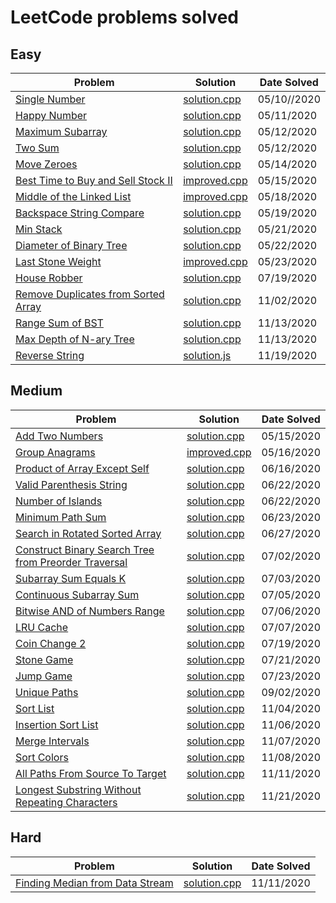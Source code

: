 # LeetCode problems solved

## Easy

| Problem                                                        | Solution                                | Date Solved |
| -------------------------------------------------------------- | --------------------------------------- | ----------- |
| [Single Number][singlenumber1]                                 | [solution.cpp][singlenumber3]           | 05/10//2020 |
| [Happy Number][happynumber1]                                   | [solution.cpp][happynumber3]            | 05/11/2020  |
| [Maximum Subarray][maxsubarray1]                               | [solution.cpp][maxsubarray3]            | 05/12/2020  |
| [Two Sum][twosum1]                                             | [solution.cpp][twosum2]                 | 05/12/2020  |
| [Move Zeroes][movezeroes1]                                     | [solution.cpp][movezeroes3]             | 05/14/2020  |
| [Best Time to Buy and Sell Stock II][buysellstocks1]           | [improved.cpp][buysellstocks3]          | 05/15/2020  |
| [Middle of the Linked List][middlell1]                         | [improved.cpp][middlell3]               | 05/18/2020  |
| [Backspace String Compare][stringcompare1]                     | [solution.cpp][stringcompare2]          | 05/19/2020  |
| [Min Stack][minstack1]                                         | [solution.cpp][minstack2]               | 05/21/2020  |
| [Diameter of Binary Tree][diameterbinarytree1]                 | [solution.cpp][diameterbinarytree2]     | 05/22/2020  |
| [Last Stone Weight][laststoneweight1]                          | [improved.cpp][laststoneweight3]        | 05/23/2020  |
| [House Robber][robber1]                                        | [solution.cpp][robber2]                 | 07/19/2020  |
| [Remove Duplicates from Sorted Array][duplicatefromsortedarr1] | [solution.cpp][duplicatefromsortedarr2] | 11/02/2020  |
| [Range Sum of BST][rangesumbst1]                               | [solution.cpp][rangesumbst2]            | 11/13/2020  |
| [Max Depth of N-ary Tree][maxdepthtree1]                       | [solution.cpp][maxdepthtree2]           | 11/13/2020  |
| [Reverse String][reverse_string1]                              | [solution.js][reverse_string2]          | 11/19/2020  |

## Medium

| Problem                                                             | Solution                           | Date Solved |
| ------------------------------------------------------------------- | ---------------------------------- | ----------- |
| [Add Two Numbers][addtwonumbers1]                                   | [solution.cpp][addtwonumbers2]     | 05/15/2020  |
| [Group Anagrams][groupanagrams1]                                    | [improved.cpp][groupanagrams3]     | 05/16/2020  |
| [Product of Array Except Self][prodarray1]                          | [solution.cpp][prodarray2]         | 06/16/2020  |
| [Valid Parenthesis String][parenthesisstring1]                      | [solution.cpp][parenthesisstring2] | 06/22/2020  |
| [Number of Islands][numberofislands1]                               | [solution.cpp][numberofislands2]   | 06/22/2020  |
| [Minimum Path Sum][minpathsum1]                                     | [solution.cpp][minpathsum2]        | 06/23/2020  |
| [Search in Rotated Sorted Array][rotatedarr1]                       | [solution.cpp][rotatedarr2]        | 06/27/2020  |
| [Construct Binary Search Tree from Preorder Traversal][bst1]        | [solution.cpp][bst2]               | 07/02/2020  |
| [Subarray Sum Equals K][subarray1]                                  | [solution.cpp][subarray2]          | 07/03/2020  |
| [Continuous Subarray Sum][subarraysum1]                             | [solution.cpp][subarraysum2]       | 07/05/2020  |
| [Bitwise AND of Numbers Range][bitwiseand1]                         | [solution.cpp][bitwiseand2]        | 07/06/2020  |
| [LRU Cache][lrucache1]                                              | [solution.cpp][lrucache2]          | 07/07/2020  |
| [Coin Change 2][coinchange1]                                        | [solution.cpp][coinchange2]        | 07/19/2020  |
| [Stone Game][stonegame1]                                            | [solution.cpp][stonegame2]         | 07/21/2020  |
| [Jump Game][jumpgame1]                                              | [solution.cpp][jumpgame2]          | 07/23/2020  |
| [Unique Paths][uniquepaths1]                                        | [solution.cpp][uniquepaths2]       | 09/02/2020  |
| [Sort List][sortlist1]                                              | [solution.cpp][sortlist2]          | 11/04/2020  |
| [Insertion Sort List][insertionsortlist1]                           | [solution.cpp][insertionsortlist2] | 11/06/2020  |
| [Merge Intervals][mergeintervals1]                                  | [solution.cpp][mergeintervals2]    | 11/07/2020  |
| [Sort Colors][sortcolors1]                                          | [solution.cpp][sortcolors2]        | 11/08/2020  |
| [All Paths From Source To Target][sourcetotarget1]                  | [solution.cpp][sourcetotarget2]    | 11/11/2020  |
| [Longest Substring Without Repeating Characters][substr_repeating1] | [solution.cpp][substr_repeating2]  | 11/21/2020  |

## Hard

| Problem                                          | Solution                      | Date Solved |
| ------------------------------------------------ | ----------------------------- | ----------- |
| [Finding Median from Data Stream][streammedian1] | [solution.cpp][streammedian2] | 11/11/2020  |


[singlenumber1]: https://leetcode.com/problems/single-number/
[singlenumber2]: ./Easy/SingleNumber/solution.py
[singlenumber3]: ./Easy/SingleNumber/solution.cpp
[happynumber1]: https://leetcode.com/problems/happy-number/
[happynumber2]: ./Easy/HappyNumber/solution.py
[happynumber3]: ./Easy/HappyNumber/solution.cpp
[twosum1]: https://leetcode.com/problems/two-sum/
[twosum2]: ./Easy/TwoSum/solution.cpp
[maxsubarray1]: https://leetcode.com/problems/maximum-subarray/
[maxsubarray2]: ./Easy/MaxSubarray/solution.py
[maxsubarray3]: ./Easy/MaxSubarray/solution.cpp
[movezeroes1]: https://leetcode.com/problems/move-zeroes/
[movezeroes2]: ./Easy/MoveZeroes/solution.py
[movezeroes3]: ./Easy/MoveZeroes/solution.cpp
[addtwonumbers1]: https://leetcode.com/problems/add-two-numbers/
[addtwonumbers2]: ./Medium/AddTwoNumbers/solution.cpp
[buysellstocks1]: https://leetcode.com/problems/best-time-to-buy-and-sell-stock/
[buysellstocks2]: ./Easy/BuyAndSellStocks/solution.cpp
[buysellstocks3]: ./Easy/BuyAndSellStocks/improved.cpp
[groupanagrams1]: https://leetcode.com/problems/group-anagrams/
[groupanagrams2]: ./Medium/GroupAnagrams/solution.cpp
[groupanagrams3]: ./Medium/GroupAnagrams/improved.cpp
[middlell1]: https://leetcode.com/problems/middle-of-the-linked-list/
[middlell2]: ./Easy/MiddleOfLinkedList/solution.cpp
[middlell3]: ./Easy/MiddleOfLinkedList/improved.cpp
[stringcompare1]: https://leetcode.com/problems/backspace-string-compare/
[stringcompare2]: ./Easy/BackspaceStringCompare/solution.cpp
[minstack1]: https://leetcode.com/problems/min-stack/
[minstack2]: ./Easy/MinStack/solution.cpp
[diameterbinarytree1]: https://leetcode.com/problems/diameter-of-binary-tree/
[diameterbinarytree2]: ./Easy/DiameterOfBinaryTree/solution.cpp
[laststoneweight1]: https://leetcode.com/problems/last-stone-weight/
[laststoneweight2]: ./Easy/LastStoneWeight/solution.cpp
[laststoneweight3]: ./Easy/LastStoneWeight/improved.cpp
[prodarray1]: https://leetcode.com/problems/product-of-array-except-self/
[prodarray2]: ./Medium/ProductOfArrayExceptSelf/solution.cpp
[parenthesisstring1]: https://leetcode.com/problems/valid-parenthesis-string/
[parenthesisstring2]: ./Medium/ValidParenthesisString/solution.cpp
[numberofislands1]: https://leetcode.com/problems/number-of-islands/
[numberofislands2]: ./Medium/NumberOfIslands/solution.cpp
[minpathsum1]: https://leetcode.com/problems/minimum-path-sum/
[minpathsum2]: ./Medium/MinimumPathSum/solution.cpp
[rotatedarr1]: https://leetcode.com/problems/search-in-rotated-sorted-array/
[rotatedarr2]: ./Medium/SearchInRotatedSortedArray/solution.cpp
[bst1]: https://leetcode.com/problems/construct-binary-search-tree-from-preorder-traversal/
[bst2]: ./Medium/BinarySearchTree/solution.cpp
[subarray1]: https://leetcode.com/problems/subarray-sum-equals-k/
[subarray2]: ./Medium/SubarraySumEqualsK/solution.cpp
[subarraysum1]: https://leetcode.com/problems/continuous-subarray-sum/
[subarraysum2]: ./Medium/ContinousSubarraySum/solution.cpp
[bitwiseand1]: https://leetcode.com/problems/bitwise-and-of-numbers-range/
[bitwiseand2]: ./Medium/BitwiseAnd/solution.cpp
[lrucache1]: https://leetcode.com/problems/lru-cache/
[lrucache2]: ./Medium/LRUCache/solution.cpp
[robber1]: https://leetcode.com/problems/house-robber/
[robber2]: ./Easy/HouseRobber/solution.cpp
[coinchange1]: https://leetcode.com/problems/coin-change-2/
[coinchange2]: ./Medium/CoinChange2/solution.cpp
[stonegame1]: https://leetcode.com/problems/stone-game
[stonegame2]: ./Medium/StoneGame/solution.cpp
[jumpgame1]: https://leetcode.com/problems/jump-game/
[jumpgame2]: ./Medium/JumpGame/solution.cpp
[uniquepaths1]: https://leetcode.com/problems/unique-paths/
[uniquepaths2]: ./Medium/UniquePaths/solution.cpp
[duplicatefromsortedarr1]: https://leetcode.com/problems/remove-duplicates-from-sorted-array/
[duplicatefromsortedarr2]: ./Easy/DuplicateSortedArr/solution.cpp
[sortlist1]: https://leetcode.com/problems/sort-list/
[sortlist2]: ./Medium/SortList/solution.cpp
[insertionsortlist1]: https://leetcode.com/problems/insertion-sort-list/
[insertionsortlist2]: ./Medium/InsertionSortList/solution.cpp
[mergeintervals1]: https://leetcode.com/problems/merge-intervals/
[mergeintervals2]: ./Medium/MergeIntervals/solution.cpp
[sortcolors1]: https://leetcode.com/problems/sort-colors/
[sortcolors2]: ./Medium/SortColors/solution.cpp
[streammedian1]: https://leetcode.com/problems/find-median-from-data-stream/
[streammedian2]: ./Hard/StreamMedian/solution.cpp
[sourcetotarget1]: https://leetcode.com/problems/all-paths-from-source-to-target/submissions/
[sourcetotarget2]: ./Medium/SourceToTarget/solution.cpp
[rangesumbst1]: https://leetcode.com/problems/range-sum-of-bst/
[rangesumbst2]: ./Easy/RangeSumOfBST/solution.cpp
[maxdepthtree1]: https://leetcode.com/problems/maximum-depth-of-n-ary-tree/
[maxdepthtree2]: ./Easy/MaxDepthOfTree/solution.cpp
[reverse_string1]: https://leetcode.com/problems/reverse-string/
[reverse_string2]: ./Easy/ReverseString/solution.js
[substr_repeating1]: https://leetcode.com/problems/longest-substring-without-repeating-characters/
[substr_repeating2]: ./Medium/SubstrRepeat/solution.cpp